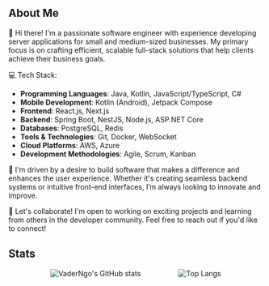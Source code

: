 
<html>
<body>
	<h2>About Me</h2>
	<p>
		👋 Hi there! I'm a passionate software engineer with experience developing server applications for small and medium-sized businesses. My primary focus is on crafting efficient, scalable full-stack solutions that help clients achieve their business goals.

💻 Tech Stack:

- **Programming Languages**: Java, Kotlin, JavaScript/TypeScript, C#
- **Mobile Development**: Kotlin (Android), Jetpack Compose
- **Frontend**: React.js, Next.js
- **Backend**: Spring Boot, NestJS, Node.js, ASP.NET Core
- **Databases**: PostgreSQL, Redis
- **Tools & Technologies**: Git, Docker, WebSocket
- **Cloud Platforms**: AWS, Azure
- **Development Methodologies**: Agile, Scrum, Kanban

🚀 I'm driven by a desire to build software that makes a difference and enhances the user experience. Whether it's creating seamless backend systems or intuitive front-end interfaces, I’m always looking to innovate and improve.

🤝 Let's collaborate! I'm open to working on exciting projects and learning from others in the developer community. Feel free to reach out if you'd like to connect!
	</p>
	<h2>Stats</h2>
	<p align="center">
  <img src="https://github-readme-stats.vercel.app/api?username=locngoduc&show_icons=true&theme=dark" alt="VaderNgo's GitHub stats" style="margin-right: 20px;" />
  <img src="https://github-readme-stats.vercel.app/api/top-langs/?username=locngoduc&langs_count=8&layout=compact&size_weight=0.5&count_weight=0.5&theme=dark" alt="Top Langs" style="padding-left:50px"/>
	</p>

  <div  id="header" align=center>
<!--     <div id="gif" >
      <img  width="300" height="300" src="https://github.com/VaderNgo/Assets/blob/main/MeTyping.gif"/>
    </div>
      <img src="https://readme-typing-svg.demolab.com?font=Fira+Code&duration=500&pause=3000&color=78F6F7&center=true&random=false&lines=++++Hi%2C+I'm+VaderNgo+%F0%9F%98%83+;Welcome+to+my+github+%F0%9F%91%8B" alt="Typing SVG" /> -->
</div>

